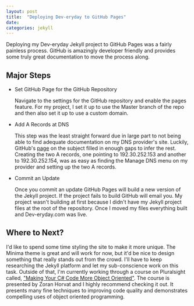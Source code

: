 ```yaml
---
layout: post
title:  "Deploying Dev-eryday to GitHub Pages"
date:   
categories: jekyll
---
```

Deploying my Dev-eryday Jekyll project to GitHub Pages was a fairly painless process. GitHub is amazingly developer friendly and provides some truly great documentation to move the process along.

Major Steps
------------

+ Set GitHub Page for the GitHub Repository
  
  Navigate to the settings for the GitHub repository and enable the pages feature. For my project, I set it up to use the Master branch of the repo and then also set it up to use a custom domain.

+ Add A Records at DNS

  This step was the least straight forward due in large part to not being able to find adequate documentation on my DNS provider's site. Luckily, GitHub's [page][A-name] on the subject filled in enough gaps to infer the rest. Creating the two A records, one pointing to 192.30.252.153 and another to 192.30.252.154, was as easy as finding the Manage DNS menu on my provider and setting up the two A records.

+ Commit an Update

  Once you commit an update GitHub Pages will build a new version of the Jekyll project. If the project fails to build GitHub will email you. My project wasn't building at first because I didn't have my Jekyll project files at the root of the repository. Once I moved my files everything built and Dev-eryday.com was live.

Where to Next?
-------------

I'd like to spend some time styling the site to make it more unique. The Minima theme is great and will work for now, but it'd be nice to design something that really stands out from the crowd. I'll have to keep researching the Jekyll platform and let my sub-conscience work on this task. Outside of that, I'm currently working through a course on Pluralsight called, ["Making Your C# Code More Object Oriented"][oriented]. The course is presented by Zoran Horvat and I highly recommend checking it out. It presents many fine techniques to improving code quality and demonstrates compelling uses of object oriented programming.

[A-name]: https://help.github.com/articles/setting-up-an-apex-domain/#configuring-a-records-with-your-dns-provider
[oriented]: https://app.pluralsight.com/library/courses/c-sharp-code-more-object-oriented/table-of-contents
